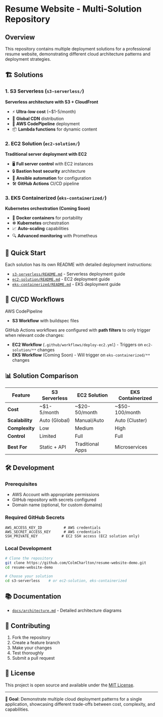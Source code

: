 # Resume Website - Multi-Solution Repository

## Overview
This repository contains multiple deployment solutions for a professional resume website, demonstrating different cloud architecture patterns and deployment strategies.

## 🏗️ Solutions

### 1. S3 Serverless (`s3-serverless/`)
**Serverless architecture with S3 + CloudFront**
- ⚡ **Ultra-low cost** (~$1-5/month)
- 🚀 **Global CDN** distribution
- 🔧 **AWS CodePipeline** deployment
- 📦 **Lambda functions** for dynamic content

### 2. EC2 Solution (`ec2-solution/`)
**Traditional server deployment with EC2**
- 🖥️ **Full server control** with EC2 instances
- 🔒 **Bastion host security** architecture
- 🤖 **Ansible automation** for configuration
- 🛠️ **GitHub Actions** CI/CD pipeline

### 3. EKS Containerized (`eks-containerized/`)
**Kubernetes orchestration (Coming Soon)**
- 🐳 **Docker containers** for portability
- ☸️ **Kubernetes** orchestration
- 📈 **Auto-scaling** capabilities
- 🔍 **Advanced monitoring** with Prometheus

## 🚀 Quick Start

Each solution has its own README with detailed deployment instructions:

- [`s3-serverless/README.md`](s3-serverless/README.md) - Serverless deployment guide
- [`ec2-solution/README.md`](ec2-solution/README.md) - EC2 deployment guide  
- [`eks-containerized/README.md`](eks-containerized/README.md) - EKS deployment guide

## 🔄 CI/CD Workflows

AWS CodePipeline
- **S3 Workflow** with buildspec files 

GitHub Actions workflows are configured with **path filters** to only trigger when relevant code changes:
- **EC2 Workflow** (`.github/workflows/deploy-ec2.yml`) - Triggers on `ec2-solution/**` changes
- **EKS Workflow** (Coming Soon) - Will trigger on `eks-containerized/**` changes

## 📊 Solution Comparison

| Feature | S3 Serverless | EC2 Solution | EKS Containerized |
|---------|---------------|--------------|-------------------|
| **Cost** | ~$1-5/month | ~$20-50/month | ~$50-100/month |
| **Scalability** | Auto (Global) | Manual/Auto | Auto (Cluster) |
| **Complexity** | Low | Medium | High |
| **Control** | Limited | Full | Full |
| **Best For** | Static + API | Traditional Apps | Microservices |

## 🛠️ Development

### Prerequisites
- AWS Account with appropriate permissions
- GitHub repository with secrets configured
- Domain name (optional, for custom domains)

### Required GitHub Secrets
```
AWS_ACCESS_KEY_ID          # AWS credentials
AWS_SECRET_ACCESS_KEY      # AWS credentials  
SSH_PRIVATE_KEY           # EC2 SSH access (EC2 solution only)
```

### Local Development
```bash
# Clone the repository
git clone https://github.com/ColmCharlton/resume-website-demo.git
cd resume-website-demo

# Choose your solution
cd s3-serverless    # or ec2-solution, eks-containerized
```

## 📚 Documentation
- [`docs/architecture.md`](docs/architecture.md) - Detailed architecture diagrams

## 🤝 Contributing

1. Fork the repository
2. Create a feature branch
3. Make your changes
4. Test thoroughly
5. Submit a pull request

## 📄 License

This project is open source and available under the [MIT License](LICENSE).

---

**🎯 Goal**: Demonstrate multiple cloud deployment patterns for a single application, showcasing different trade-offs between cost, complexity, and capabilities.